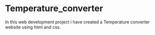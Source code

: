 # Temperature_converter
In this web development project i have created a Temperature converter website using html and css.

